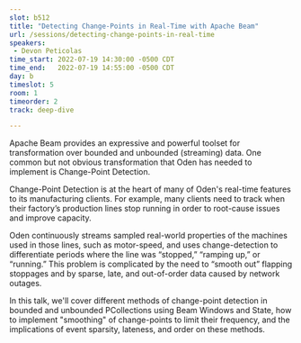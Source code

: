 ```yaml
---
slot: b512
title: "Detecting Change-Points in Real-Time with Apache Beam"
url: /sessions/detecting-change-points-in-real-time
speakers:
 - Devon Peticolas
time_start: 2022-07-19 14:30:00 -0500 CDT
time_end:   2022-07-19 14:55:00 -0500 CDT
day: b
timeslot: 5
room: 1
timeorder: 2
track: deep-dive

---
```


Apache Beam provides an expressive and powerful toolset for transformation over bounded and unbounded (streaming) data. One common but not obvious transformation that Oden has needed to implement is Change-Point Detection.
 
Change-Point Detection is at the heart of many of Oden's real-time features to its manufacturing clients. For example, many clients need to track when their factory’s production lines stop running in order to root-cause issues and improve capacity.
 
Oden continuously streams sampled real-world properties of the machines used in those lines, such as motor-speed, and uses change-detection to differentiate periods where the line was “stopped,” “ramping up,” or “running.” This problem is complicated by the need to “smooth out” flapping stoppages and by sparse, late, and out-of-order data caused by network outages.
  
In this talk, we'll cover different methods of change-point detection in bounded and unbounded PCollections using Beam Windows and State, how to implement "smoothing" of change-points to limit their frequency, and the implications of event sparsity, lateness, and order on these methods.